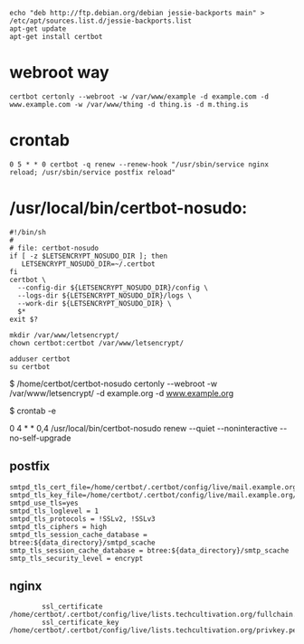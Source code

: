     echo "deb http://ftp.debian.org/debian jessie-backports main" >  /etc/apt/sources.list.d/jessie-backports.list
    apt-get update
    apt-get install certbot

# webroot way

```
certbot certonly --webroot -w /var/www/example -d example.com -d www.example.com -w /var/www/thing -d thing.is -d m.thing.is
```

# crontab

```
0 5 * * 0 certbot -q renew --renew-hook "/usr/sbin/service nginx reload; /usr/sbin/service postfix reload"
```

# /usr/local/bin/certbot-nosudo:

```
#!/bin/sh
#
# file: certbot-nosudo
if [ -z $LETSENCRYPT_NOSUDO_DIR ]; then
   LETSENCRYPT_NOSUDO_DIR=~/.certbot
fi
certbot \
  --config-dir ${LETSENCRYPT_NOSUDO_DIR}/config \
  --logs-dir ${LETSENCRYPT_NOSUDO_DIR}/logs \
  --work-dir ${LETSENCRYPT_NOSUDO_DIR} \
  $*
exit $?

mkdir /var/www/letsencrypt/
chown certbot:certbot /var/www/letsencrypt/

adduser certbot
su certbot
```

$ /home/certbot/certbot-nosudo certonly --webroot -w /var/www/letsencrypt/ -d example.org -d www.example.org

$ crontab -e

0 4 * * 0,4 /usr/local/bin/certbot-nosudo renew --quiet --noninteractive --no-self-upgrade


## postfix

```
smtpd_tls_cert_file=/home/certbot/.certbot/config/live/mail.example.org/fullchain.pem
smtpd_tls_key_file=/home/certbot/.certbot/config/live/mail.example.org/privkey.pem
smtpd_use_tls=yes
smtpd_tls_loglevel = 1
smtpd_tls_protocols = !SSLv2, !SSLv3
smtpd_tls_ciphers = high
smtpd_tls_session_cache_database = btree:${data_directory}/smtpd_scache
smtp_tls_session_cache_database = btree:${data_directory}/smtp_scache
smtp_tls_security_level = encrypt
```

## nginx

```
        ssl_certificate /home/certbot/.certbot/config/live/lists.techcultivation.org/fullchain.pem;
        ssl_certificate_key /home/certbot/.certbot/config/live/lists.techcultivation.org/privkey.pem;
```
